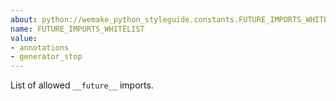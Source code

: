 ```yaml
---
about: python://wemake_python_styleguide.constants.FUTURE_IMPORTS_WHITELIST
name: FUTURE_IMPORTS_WHITELIST
value:
- annotations
- generator_stop
---
```


List of allowed `__future__` imports.